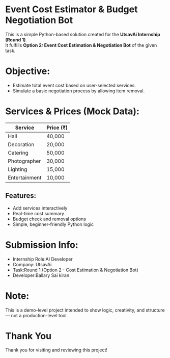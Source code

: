 # Event Cost Estimator & Budget Negotiation Bot

This is a simple Python-based solution created for the **UtsavAi Internship (Round 1)**.  
It fulfills **Option 2: Event Cost Estimation & Negotiation Bot** of the given task.

# Objective:
- Estimate total event cost based on user-selected services.
- Simulate a basic negotiation process by allowing item removal.

# Services & Prices (Mock Data):
| Service       | Price (₹) |
|---------------|-----------|
| Hall          | 40,000    |
| Decoration    | 20,000    |
| Catering      | 50,000    |
| Photographer  | 30,000    |
| Lighting      | 15,000    |
| Entertainment | 10,000    |

## Features:
- Add services interactively  
- Real-time cost summary  
- Budget check and removal options  
- Simple, beginner-friendly Python logic  

# Submission Info:
- Internship Role:AI Developer  
- Company: UtsavAi  
- Task:Round 1 (Option 2 - Cost Estimation & Negotiation Bot)  
- Developer:Ballary Sai kiran

# Note:
This is a demo-level project intended to show logic, creativity, and structure — not a production-level tool.

# Thank You
Thank you for visiting and reviewing this project!
